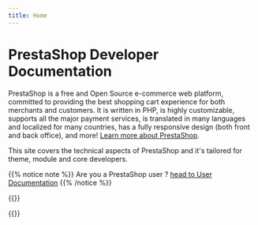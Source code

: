 ```yaml
---
title: Home
---
```


# PrestaShop Developer Documentation

PrestaShop is a free and Open Source e-commerce web platform, committed to providing the best shopping cart experience for both merchants and customers. It is written in PHP, is highly customizable, supports all the major payment services, is translated in many languages and localized for many countries, has a fully responsive design (both front and back office), and more! [Learn more about PrestaShop](https://www.prestashop.com/). 

This site covers the technical aspects of PrestaShop and it's tailored for theme, module and core developers.

{{% notice note %}}
Are you a PrestaShop user ?
<a class="" href="https://docs.prestashop-project.org/">head to User Documentation</a>
{{% /notice %}}

{{<mainCategories>}}

{{<mostViewedPages>}}